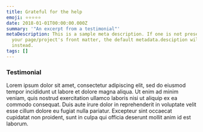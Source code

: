 ```yaml
---
title: Grateful for the help
emoji: ⭐⭐⭐⭐⭐
date: 2018-01-01T00:00:00.000Z
summary: '"An excerpt from a testimonial"'
metaDescription: This is a sample meta description. If one is not present in
  your page/project's front matter, the default metadata.desciption will be used
  instead.
tags: []
---
```

### Testimonial

Lorem ipsum dolor sit amet, consectetur adipiscing elit, sed do eiusmod tempor incididunt ut labore et dolore magna aliqua. Ut enim ad minim veniam, quis nostrud exercitation ullamco laboris nisi ut aliquip ex ea commodo consequat. Duis aute irure dolor in reprehenderit in voluptate velit esse cillum dolore eu fugiat nulla pariatur. Excepteur sint occaecat cupidatat non proident, sunt in culpa qui officia deserunt mollit anim id est laborum.
